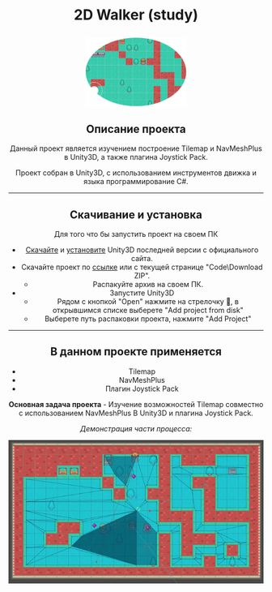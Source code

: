 # <p align="center"> 2D Walker (study)</p>

<div align="Center">
  <img src="https://github.com/iFEL1x/iFEL1x/blob/main/Resources/Screenshots/Screen(2D%20Wolker)(0).png" style="max-width: 200px;"
</div>


## Описание проекта

Данный проект является изучением построение Tilemap и NavMeshPlus в Unity3D, а также плагина Joystick Pack.

Проект собран в Unity3D, с использованием инструментов движка и языка программирование C#.

___
## Скачивание и установка
Для того что бы запустить проект на своем ПК

* [Скачайте](https://unity3d.com/ru/get-unity/download) и [установите](https://docs.unity3d.com/2018.2/Documentation/Manual/InstallingUnity.html) Unity3D последней версии с официального сайта.
* Скачайте проект по [ссылке](https://github.com/iFEL1x/Platformer2D_Android_Demo_Level/archive/refs/heads/main.zip) или с текущей странице "Code\Download ZIP".
    + Распакуйте архив на своем ПК.
* Запустите Unity3D
    + Рядом с кнопкой "Open" нажмите на стрелочку :arrow_down_small:, в открывшимся списке выберете "Add project from disk"
    + Выберете путь распаковки проекта, нажмите "Add Project"

___
## В данном проекте применяется
* Tilemap
* NavMeshPlus
* Плагин Joystick Pack

**Основная задача проекта** - Изучение возможностей Tilemap совместно с использованием NavMeshPlus В Unity3D и плагина Joystick Pack.

*Демонстрация части процесса:*

![2D Wolker](https://github.com/iFEL1x/iFEL1x/blob/main/Resources/Image/Gif/mp4%20to%20GIF(2D%20Wolker).mp4.gif)
